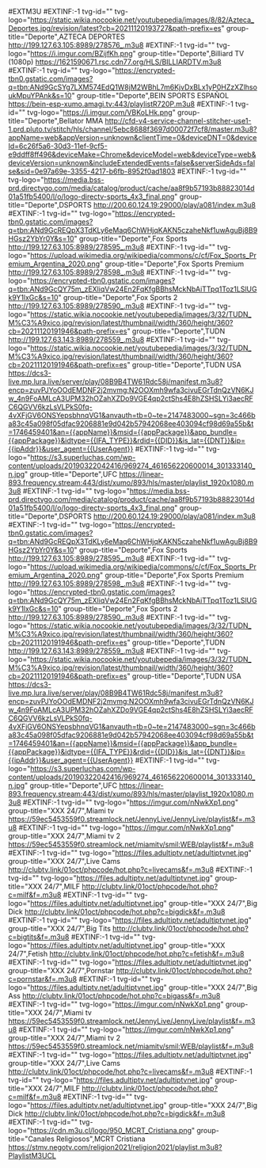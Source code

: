 #EXTM3U
#EXTINF:-1 tvg-id="" tvg-logo="https://static.wikia.nocookie.net/youtubepedia/images/8/82/Azteca_Deportes.jpg/revision/latest?cb=20211120193727&path-prefix=es" group-title="Deporte",AZTECA DEPORTES
http://199.127.63.105:8989/278576_.m3u8
#EXTINF:-1 tvg-id="" tvg-logo="https://i.imgur.com/BZijfKh.png" group-title="Deporte",Billiard TV (1080p)
https://1621590671.rsc.cdn77.org/HLS/BILLIARDTV.m3u8
#EXTINF:-1 tvg-id="" tvg-logo="https://encrypted-tbn0.gstatic.com/images?q=tbn:ANd9GcSYg7LXM574EdQ1W8jM2WBhL7m6KjvDxBLx1yP0HZzXZlhsoukMpuYPAnk&s=10" group-title="Deporte",BEIN SPORTS ESPAÑOL
https://bein-esp-xumo.amagi.tv:443/playlistR720P.m3u8
#EXTINF:-1 tvg-id="" tvg-logo="https://i.imgur.com/VBKoLHk.png" group-title="Deporte",Bellator MMA
http://cfd-v4-service-channel-stitcher-use1-1.prd.pluto.tv/stitch/hls/channel/5ebc8688f3697d00072f7cf8/master.m3u8?appName=web&appVersion=unknown&clientTime=0&deviceDNT=0&deviceId=6c26f5a6-30d3-11ef-9cf5-e9ddff8ff496&deviceMake=Chrome&deviceModel=web&deviceType=web&deviceVersion=unknown&includeExtendedEvents=false&serverSideAds=false&sid=0e97a69e-3355-4217-b6fb-8952f0ad1803
#EXTINF:-1 tvg-id="" tvg-logo="https://media.bss-prd.directvgo.com/media/catalog/product/cache/aa8f9b57193b88823014d01a51fb5400/l/o/logo-directv-sports_4x3_final.png" group-title="Deporte",DSPORTS
http://200.60.124.19:29000/play/a081/index.m3u8
#EXTINF:-1 tvg-id="" tvg-logo="https://encrypted-tbn0.gstatic.com/images?q=tbn:ANd9GcREQpX3TdKLy6eMaq6ChWHjqKAKN5czaheNkf1uwAguBj8B9HGsz2YbYr0Y&s=10" group-title="Deporte",Fox Sports
http://199.127.63.105:8989/278595_.m3u8
#EXTINF:-1 tvg-id="" tvg-logo="https://upload.wikimedia.org/wikipedia/commons/c/cf/Fox_Sports_Premium_Argentina_2020.png" group-title="Deporte",Fox Sports Premium
http://199.127.63.105:8989/278598_.m3u8
#EXTINF:-1 tvg-id="" tvg-logo="https://encrypted-tbn0.gstatic.com/images?q=tbn:ANd9GcQY75m_zEXliqVw24En2FqKfgBBhsMckNbAiTTpq1Toz1LSlUGk9Y1lxGc&s=10" group-title="Deporte",Fox Sports 2
http://199.127.63.105:8989/278590_.m3u8
#EXTINF:-1 tvg-id="" tvg-logo="https://static.wikia.nocookie.net/youtubepedia/images/3/32/TUDN_M%C3%A9xico.jpg/revision/latest/thumbnail/width/360/height/360?cb=20211120191946&path-prefix=es" group-title="Deporte",TUDN
http://199.127.63.143:8989/278559_.m3u8
#EXTINF:-1 tvg-id="" tvg-logo="https://static.wikia.nocookie.net/youtubepedia/images/3/32/TUDN_M%C3%A9xico.jpg/revision/latest/thumbnail/width/360/height/360?cb=20211120191946&path-prefix=es" group-title="Deporte",TUDN USA
https://dcs3-live.mp.lura.live/server/play/08B9B4TW61Rdc58j/manifest.m3u8?encp=zuvPJYoOOdEMDNF2j2mvmg:N2OOXmh9wfa3civuEGrTdnQzVN6KJw_4n9FoAMLcA3UPM32hOZahXZDo9VGE4qp2ctShs4E8hZSHSLYi3aecRFC6QGVV6kzLsVLPkS0fq-4vXFjGV6ONSYepsbhnqVG1&anvauth=tb=0~te=2147483000~sgn=3c466ba83c45a098f05dfac9206881e9d042b57942068ee403094cf98d69a55b&t=1746459401&an={{appName}}&msid={{appPackage}}&app_bundle={{appPackage}}&idtype={{IFA_TYPE}}&rdid={{DID}}&is_lat={{DNT}}&ip={{ipAddr}}&user_agent={{UserAgent}}
#EXTINF:-1 tvg-id="" tvg-logo="https://s3.superluchas.com/wp-content/uploads/20190322042416/969274_461656220600014_301333140_n.jpg" group-title="Deporte",UFC
https://linear-893.frequency.stream:443/dist/xumo/893/hls/master/playlist_1920x1080.m3u8
#EXTINF:-1 tvg-id="" tvg-logo="https://media.bss-prd.directvgo.com/media/catalog/product/cache/aa8f9b57193b88823014d01a51fb5400/l/o/logo-directv-sports_4x3_final.png" group-title="Deporte",DSPORTS
http://200.60.124.19:29000/play/a081/index.m3u8
#EXTINF:-1 tvg-id="" tvg-logo="https://encrypted-tbn0.gstatic.com/images?q=tbn:ANd9GcREQpX3TdKLy6eMaq6ChWHjqKAKN5czaheNkf1uwAguBj8B9HGsz2YbYr0Y&s=10" group-title="Deporte",Fox Sports
http://199.127.63.105:8989/278595_.m3u8
#EXTINF:-1 tvg-id="" tvg-logo="https://upload.wikimedia.org/wikipedia/commons/c/cf/Fox_Sports_Premium_Argentina_2020.png" group-title="Deporte",Fox Sports Premium
http://199.127.63.105:8989/278598_.m3u8
#EXTINF:-1 tvg-id="" tvg-logo="https://encrypted-tbn0.gstatic.com/images?q=tbn:ANd9GcQY75m_zEXliqVw24En2FqKfgBBhsMckNbAiTTpq1Toz1LSlUGk9Y1lxGc&s=10" group-title="Deporte",Fox Sports 2
http://199.127.63.105:8989/278590_.m3u8
#EXTINF:-1 tvg-id="" tvg-logo="https://static.wikia.nocookie.net/youtubepedia/images/3/32/TUDN_M%C3%A9xico.jpg/revision/latest/thumbnail/width/360/height/360?cb=20211120191946&path-prefix=es" group-title="Deporte",TUDN
http://199.127.63.143:8989/278559_.m3u8
#EXTINF:-1 tvg-id="" tvg-logo="https://static.wikia.nocookie.net/youtubepedia/images/3/32/TUDN_M%C3%A9xico.jpg/revision/latest/thumbnail/width/360/height/360?cb=20211120191946&path-prefix=es" group-title="Deporte",TUDN USA
https://dcs3-live.mp.lura.live/server/play/08B9B4TW61Rdc58j/manifest.m3u8?encp=zuvPJYoOOdEMDNF2j2mvmg:N2OOXmh9wfa3civuEGrTdnQzVN6KJw_4n9FoAMLcA3UPM32hOZahXZDo9VGE4qp2ctShs4E8hZSHSLYi3aecRFC6QGVV6kzLsVLPkS0fq-4vXFjGV6ONSYepsbhnqVG1&anvauth=tb=0~te=2147483000~sgn=3c466ba83c45a098f05dfac9206881e9d042b57942068ee403094cf98d69a55b&t=1746459401&an={{appName}}&msid={{appPackage}}&app_bundle={{appPackage}}&idtype={{IFA_TYPE}}&rdid={{DID}}&is_lat={{DNT}}&ip={{ipAddr}}&user_agent={{UserAgent}}
#EXTINF:-1 tvg-id="" tvg-logo="https://s3.superluchas.com/wp-content/uploads/20190322042416/969274_461656220600014_301333140_n.jpg" group-title="Deporte",UFC
https://linear-893.frequency.stream:443/dist/xumo/893/hls/master/playlist_1920x1080.m3u8
#EXTINF:-1 tvg-id="" tvg-logo="https://imgur.com/nNwkXp1.png" group-title="XXX 24/7",Miami tv
https://59ec5453559f0.streamlock.net/JennyLive/JennyLive/playlist&f=.m3u8
#EXTINF:-1 tvg-id="" tvg-logo="https://imgur.com/nNwkXp1.png" group-title="XXX 24/7",Miami tv 2
https://59ec5453559f0.streamlock.net/miamitv/smil:WEB/playlist&f=.m3u8
#EXTINF:-1 tvg-id="" tvg-logo="https://files.adultiptv.net/adultiptvnet.jpg" group-title="XXX 24/7",Live Cams
http://clubtv.link/01oct/phpcode/hot.php?c=livecams&f=.m3u8
#EXTINF:-1 tvg-id="" tvg-logo="https://files.adultiptv.net/adultiptvnet.jpg" group-title="XXX 24/7",MILF
http://clubtv.link/01oct/phpcode/hot.php?c=milf&f=.m3u8
#EXTINF:-1 tvg-id="" tvg-logo="https://files.adultiptv.net/adultiptvnet.jpg" group-title="XXX 24/7",Big Dick
http://clubtv.link/01oct/phpcode/hot.php?c=bigdick&f=.m3u8
#EXTINF:-1 tvg-id="" tvg-logo="https://files.adultiptv.net/adultiptvnet.jpg" group-title="XXX 24/7",Big Tits
http://clubtv.link/01oct/phpcode/hot.php?c=bigtits&f=.m3u8
#EXTINF:-1 tvg-id="" tvg-logo="https://files.adultiptv.net/adultiptvnet.jpg" group-title="XXX 24/7",Fetish
http://clubtv.link/01oct/phpcode/hot.php?c=fetish&f=.m3u8
#EXTINF:-1 tvg-id="" tvg-logo="https://files.adultiptv.net/adultiptvnet.jpg" group-title="XXX 24/7",Pornstar
http://clubtv.link/01oct/phpcode/hot.php?c=pornstar&f=.m3u8
#EXTINF:-1 tvg-id="" tvg-logo="https://files.adultiptv.net/adultiptvnet.jpg" group-title="XXX 24/7",Big Ass
http://clubtv.link/01oct/phpcode/hot.php?c=bigass&f=.m3u8
#EXTINF:-1 tvg-id="" tvg-logo="https://imgur.com/nNwkXp1.png" group-title="XXX 24/7",Miami tv
https://59ec5453559f0.streamlock.net/JennyLive/JennyLive/playlist&f=.m3u8
#EXTINF:-1 tvg-id="" tvg-logo="https://imgur.com/nNwkXp1.png" group-title="XXX 24/7",Miami tv 2
https://59ec5453559f0.streamlock.net/miamitv/smil:WEB/playlist&f=.m3u8
#EXTINF:-1 tvg-id="" tvg-logo="https://files.adultiptv.net/adultiptvnet.jpg" group-title="XXX 24/7",Live Cams
http://clubtv.link/01oct/phpcode/hot.php?c=livecams&f=.m3u8
#EXTINF:-1 tvg-id="" tvg-logo="https://files.adultiptv.net/adultiptvnet.jpg" group-title="XXX 24/7",MILF
http://clubtv.link/01oct/phpcode/hot.php?c=milf&f=.m3u8
#EXTINF:-1 tvg-id="" tvg-logo="https://files.adultiptv.net/adultiptvnet.jpg" group-title="XXX 24/7",Big Dick
http://clubtv.link/01oct/phpcode/hot.php?c=bigdick&f=.m3u8
#EXTINF:-1 tvg-id="" tvg-logo="https://cdn.m3u.cl/logo/950_MCRT_Cristiana.png" group-title="Canales Religiosos",MCRT Cristiana
https://stmv.negotv.com/religion2021/religion2021/playlist.m3u8?PlaylistM3UCL

